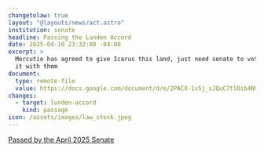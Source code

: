 ```yaml
---
changetolaw: true
layout: "@layouts/news/act.astro"
institution: senate
headline: Passing the Lunden Accord
date: 2025-04-10 23:32:00 -04:00
excerpt: >
  Mercutio has agreed to give Icarus this land, just need senate to vote to sign
  it with them
document:
  type: remote-file
  value: https://docs.google.com/document/d/e/2PACX-1vSj_sJQuC7tlOib4N9VDqABDj2uXvRJdNWhDDmT5KQS5xBQ8tMD1qdAVuZF8K_r-_AuR8lf4NTs556_/pub
changes:
  - target: lunden-accord
    kind: passage
icon: /assets/images/law_stock.jpeg
---
```

[Passed by the April 2025 Senate](https://discord.com/channels/558071874161082368/1360095226563395689/1360095226563395689)
